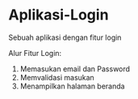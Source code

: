 # Aplikasi-Login
Sebuah aplikasi dengan fitur login

Alur Fitur Login:
1. Memasukan email dan Password
2. Memvalidasi masukan
3. Menampilkan halaman beranda
